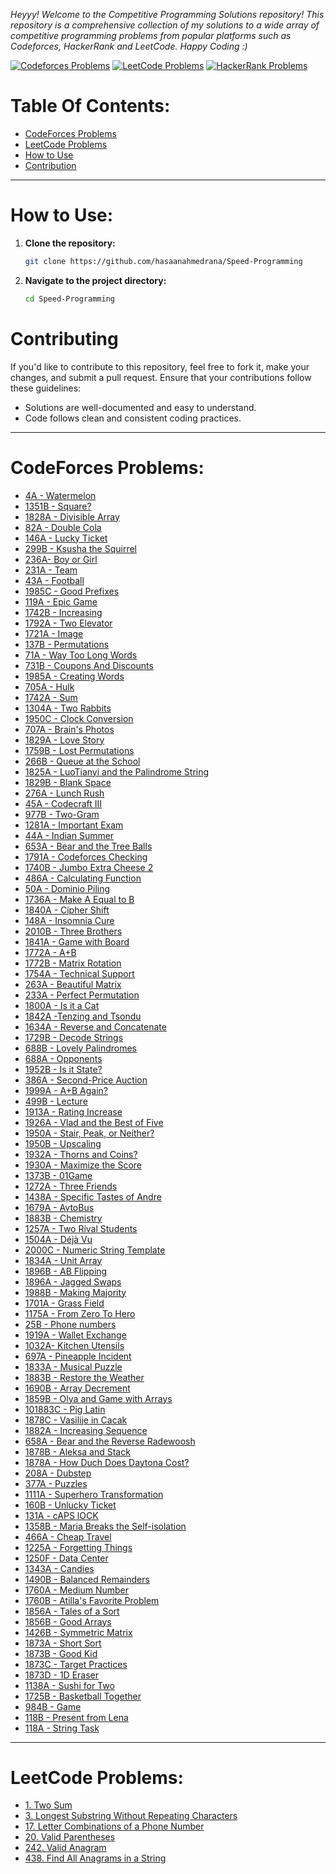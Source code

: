 *Heyyy! Welcome to the Competitive Programming Solutions repository! This repository is a comprehensive collection of my solutions to a wide array of competitive programming problems from popular platforms such as Codeforces, HackerRank and LeetCode.
Happy Coding :)*

[![Codeforces Problems](https://img.shields.io/badge/Codeforces-Problems-blue)](https://codeforces.com/problemset)
[![LeetCode Problems](https://img.shields.io/badge/LeetCode-Problems-orange)](https://leetcode.com/problemset/all/)
[![HackerRank Problems](https://img.shields.io/badge/HackerRank-Problems-green)](https://www.hackerrank.com/domains/tutorials/10-days-of-javascript)

# Table Of Contents:
- [CodeForces Problems](#codeforces-problems)
- [LeetCode Problems](#leetcode-problems)
- [How to Use](#how-to-use)
- [Contribution](#contributing)

---

# How to Use:

1. **Clone the repository:**
    ```bash
    git clone https://github.com/hasaanahmedrana/Speed-Programming
    ```
2. **Navigate to the project directory:**
    ```bash
    cd Speed-Programming
    ```

# Contributing
If you'd like to contribute to this repository, feel free to fork it, make your changes, and submit a pull request. Ensure that your contributions follow these guidelines:

- Solutions are well-documented and easy to understand.
- Code follows clean and consistent coding practices.
  
---

# CodeForces Problems:
- [4A - Watermelon](https://codeforces.com/contest/4/problem/A)
- [1351B - Square?](https://codeforces.com/contest/1351/problem/B)
- [1828A - Divisible Array](https://codeforces.com/contest/1828/problem/A)
- [82A - Double Cola](https://codeforces.com/contest/82/problem/A)
- [146A - Lucky Ticket](https://codeforces.com/contest/146/problem/A)
- [299B - Ksusha the Squirrel](https://codeforces.com/contest/299/problem/B)
- [236A- Boy or Girl](https://codeforces.com/contest/236/problem/A)
- [231A - Team](https://codeforces.com/contest/231/problem/A)
- [43A - Football](https://codeforces.com/contest/43/problem/A)
- [1985C - Good Prefixes](https://codeforces.com/contest/1985/problem/C)
- [119A - Epic Game](https://codeforces.com/contest/119/problem/A)
- [1742B - Increasing](https://codeforces.com/contest/1742/problem/B)
- [1792A - Two Elevator](https://codeforces.com/contest/1729/problem/A)
- [1721A - Image](https://codeforces.com/contest/1721/problem/A)
- [137B - Permutations](https://codeforces.com/contest/137/problem/B)
- [71A - Way Too Long Words](https://codeforces.com/contest/71/problem/A)
- [731B - Coupons And Discounts](https://codeforces.com/contest/731/problem/B)
- [1985A - Creating Words](https://codeforces.com/contest/1985/problem/A)
- [705A - Hulk](https://codeforces.com/contest/705/problem/A)
- [1742A - Sum](https://codeforces.com/contest/1742/problem/A)
- [1304A - Two Rabbits](https://codeforces.com/contest/1304/problem/A)
- [1950C - Clock Conversion](https://codeforces.com/contest/1950/problem/C)
- [707A - Brain's Photos](https://codeforces.com/contest/707/problem/A)
- [1829A - Love Story](https://codeforces.com/contest/1829)
- [1759B - Lost Permutations](https://codeforces.com/contest/1759/problem/B)
- [266B - Queue at the School](https://codeforces.com/contest/266/problem/B)
- [1825A - LuoTianyi and the Palindrome String](https://codeforces.com/contest/1825/problem/A)
- [1829B - Blank Space](https://codeforces.com/contest/1829/problem/B)
- [276A - Lunch Rush](https://codeforces.com/contest/276/problem/A)
- [45A - Codecraft III](https://codeforces.com/contest/45/problem/A)
- [977B - Two-Gram](https://codeforces.com/contest/977/problem/B)
- [1281A - Important Exam](https://codeforces.com/contest/1201/problem/A)
- [44A - Indian Summer](https://codeforces.com/contest/44/problem/A)
- [653A - Bear and the Tree Balls](https://codeforces.com/contest/653/problem/A)
- [1791A - Codeforces Checking](https://codeforces.com/contest/1791/problem/A)
- [1740B - Jumbo Extra Cheese 2](https://codeforces.com/contest/1740/problem/B)
- [486A - Calculating Function](https://codeforces.com/contest/486/problem/A)
- [50A - Dominio Piling](https://codeforces.com/contest/50/problem/A)
- [1736A - Make A Equal to B](https://codeforces.com/contest/1736/problem/A)
- [1840A - Cipher Shift](https://codeforces.com/contest/1840/problem/A)
- [148A - Insomnia Cure](https://codeforces.com/contest/148/problem/A)
- [2010B - Three Brothers](https://codeforces.com/contest/2010/problem/B)
- [1841A - Game with Board](https://codeforces.com/contest/1841/problem/A)
- [1772A - A+B](https://codeforces.com/contest/1772/problem/A)
- [1772B - Matrix Rotation](https://codeforces.com/contest/1772/problem/B)
- [1754A - Technical Support](https://codeforces.com/contest/1754/problem/A)
- [263A - Beautiful Matrix](https://codeforces.com/contest/263/problem/A)
- [233A - Perfect Permutation](https://codeforces.com/contest/233/problem/A)
- [1800A - Is it a Cat](https://codeforces.com/contest/1800/problem/A)
- [1842A -Tenzing and Tsondu](https://codeforces.com/contest/1842/problem/A)
- [1634A - Reverse and Concatenate](https://codeforces.com/contest/1634/problem/A)
- [1729B - Decode Strings](https://codeforces.com/contest/1729/problem/B)
- [688B - Lovely Palindromes](https://codeforces.com/contest/688/problem/B)
- [688A - Opponents](https://codeforces.com/contest/688/problem/A)
- [1952B - Is it State?](https://codeforces.com/contest/1952/problem/B)
- [386A - Second-Price Auction](https://codeforces.com/contest/386/problem/A)
- [1999A - A+B Again?](https://codeforces.com/contest/1999/problem/A)
- [499B - Lecture](https://codeforces.com/contest/499/problem/B)
- [1913A - Rating Increase](https://codeforces.com/contest/1913/problem/A)
- [1926A - Vlad and the Best of Five](https://codeforces.com/contest/1926/problem/A)
- [1950A - Stair, Peak, or Neither?](https://codeforces.com/contest/1950/problem/A)
- [1950B - Upscaling](https://codeforces.com/contest/1950/problem/B)
- [1932A - Thorns and Coins?](https://codeforces.com/contest/1932/problem/A)
- [1930A - Maximize the Score](https://codeforces.com/contest/1930/problem/A)
- [1373B - 01Game](https://codeforces.com/contest/1373/problem/B)
- [1272A - Three Friends](https://codeforces.com/contest/1272/problem/A)
- [1438A - Specific Tastes of Andre](https://codeforces.com/contest/1438/problem/A)
- [1679A - AvtoBus](https://codeforces.com/contest/1679/problem/A)
- [1883B - Chemistry](https://codeforces.com/contest/1883/problem/B)
- [1257A - Two Rival Students](https://codeforces.com/contest/1257/problem/A)
- [1504A - Déjà Vu](https://codeforces.com/contest/1504/problem/A)
- [2000C - Numeric String Template](https://codeforces.com/problemset/problem/2000/C/)
- [1834A - Unit Array](https://codeforces.com/contest/1834/problem/A)
- [1896B - AB Flipping](https://codeforces.com/contest/1896/problem/B)
- [1896A - Jagged Swaps](https://codeforces.com/contest/1896/problem/A)
- [1988B - Making Majority](https://codeforces.com/contest/1988/problem/B)
- [1701A - Grass Field](https://codeforces.com/contest/1701/problem/A)
- [1175A - From Zero To Hero](https://codeforces.com/contest/1175/problem/A)
- [25B - Phone numbers](https://codeforces.com/contest/25/problem/B)
- [1919A - Wallet Exchange](https://codeforces.com/contest/1919/problem/A)
- [1032A- Kitchen Utensils](https://codeforces.com/contest/1032/problem/A)
- [697A - Pineapple Incident](https://codeforces.com/contest/697/problem/A)
- [1833A - Musical Puzzle](https://codeforces.com/contest/1833/problem/A)
- [1883B - Restore the Weather](https://codeforces.com/contest/1883/problem/B)
- [1690B - Array Decrement](https://codeforces.com/contest/1690/problem/B)
- [1859B - Olya and Game with Arrays](https://codeforces.com/contest/1859/problem/B)
- [101883C - Pig Latin](https://ccodeforces.com/gym/101883/problem/C)
- [1878C - Vasilije in Cacak](https://codeforces.com/contest/1878/problem/C)
- [1882A - Increasing Sequence](https://codeforces.com/contest/1882/problem/A)
- [658A - Bear and the Reverse Radewoosh](https://codeforces.com/contest/658/problem/A)
- [1878B -  Aleksa and Stack](https://codeforces.com/contest/1878/problem/B)
- [1878A -  How Duch Does Daytona Cost?](https://codeforces.com/contest/1878/problem/A)
- [208A - Dubstep](https://codeforces.com/contest/208/problem/A)
- [377A -  Puzzles](https://codeforces.com/contest/337/problem/A)
- [1111A - Superhero Transformation](https://codeforces.com/contest/1111/problem/A)
- [160B - Unlucky Ticket](https://codeforces.com/contest/160/problem/B)
- [131A - cAPS lOCK](https://codeforces.com/contest/131/problem/A)
- [1358B - Maria Breaks the Self-isolation](https://codeforces.com/contest/1358/problem/B)
- [466A - Cheap Travel](https://codeforces.com/contest/466/problem/A)
- [1225A - Forgetting Things](https://codeforces.com/contest/1225/problem/A)
- [1250F -  Data Center](https://codeforces.com/contest/1250/problem/F)
- [1343A - Candies](https://codeforces.com/contest/1343/problem/A)
- [1490B - Balanced Remainders](https://codeforces.com/contest/1490/problem/B)
- [1760A - Medium Number](https://codeforces.com/contest/1760/problem/A)
- [1760B - Atilla's Favorite Problem](https://codeforces.com/contest/1760/problem/B)
- [1856A - Tales of a Sort](https://codeforces.com/contest/1856/problem/A)
- [1856B - Good Arrays](https://codeforces.com/contest/1856/problem/B)
- [1426B - Symmetric Matrix](https://codeforces.com/contest/1426/problem/B)
- [1873A - Short Sort](https://codeforces.com/contest/1873/problem/A)
- [1873B - Good Kid](https://codeforces.com/contest/1873/problem/B)
- [1873C - Target Practices](https://codeforces.com/contest/1873/problem/C)
- [1873D - 1D Eraser](https://codeforces.com/contest/1873/problem/D)
- [1138A - Sushi for Two](https://codeforces.com/contest/1138/problem/A)
- [1725B - Basketball Together](https://codeforces.com/contest/1725/problem/B)
- [984B - Game](https://codeforces.com/contest/984/problem/A)
- [118B - Present from Lena](https://codeforces.com/contest/118/problem/B)
- [118A - String Task](https://codeforces.com/contest/118/problem/A)
---
# LeetCode Problems:

- [1. Two Sum](https://leetcode.com/problems/two-sum/)
- [3. Longest Substring Without Repeating Characters](https://leetcode.com/problems/longest-substring-without-repeating-characters/)
- [17. Letter Combinations of a Phone Number](https://leetcode.com/problems/letter-combinations-of-a-phone-number/)
- [20. Valid Parentheses](https://leetcode.com/problems/valid-parentheses/)
- [242. Valid Anagram](https://leetcode.com/problems/valid-anagram/)
- [438. Find All Anagrams in a String](https://leetcode.com/problems/find-all-anagrams-in-a-string/)
                                                                                                                                                      
